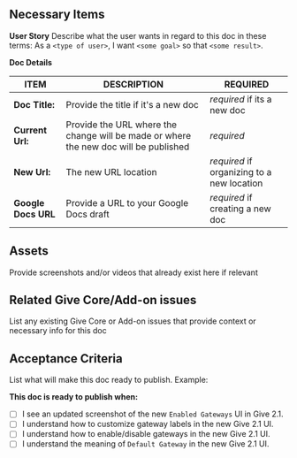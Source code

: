 <!-- ALL ISSUES SHOULD FOLLOW THIS FORMAT: -->

<!-- 
## ISSUE TITLE:
  * Type: All Docs issues have the same type prefix: `web-doc`
  * Scope: Use the scope for what part of the plugin this doc affects, [see here for details](https://github.com/WordImpress/Give/wiki/Prefixes)
  * Action: Use the imperitave voice to say what must be done. It's best to start with the words "Add", "Update", or "Organize"
-->
<!--
**Examples**
web-doc(admin-setting): Update Advanced Setting to include Give Cache button
web-doc(shortcode): Add new doc for the give_form_grid shortcode
web-doc(admin-setting): Organize Export settings to be under Tools since Give 1.8 change
-->

## Necessary Items
**User Story** 
Describe what the user wants in regard to this doc in these terms:
As a `<type of user>`, I want `<some goal>` so that `<some result>`.

**Doc Details**

|**ITEM**|**DESCRIPTION**|**REQUIRED**|
|---|---|---|
|**Doc Title:**|Provide the title if it's a new doc|*required* if its a new doc|
|**Current Url:**|Provide the URL where the change will be made or where the new doc will be published|*required*|
|**New Url:**|The new URL location|*required* if organizing to a new location|
|**Google Docs URL**|Provide a URL to your Google Docs draft|*required* if creating a new doc

## Assets
Provide screenshots and/or videos that already exist here if relevant

## Related Give Core/Add-on issues
List any existing Give Core or Add-on issues that provide context or necessary info for this doc

## Acceptance Criteria
List what will make this doc ready to publish. Example:

**This doc is ready to publish when:**
- [ ] I see an updated screenshot of the new `Enabled Gateways` UI in Give 2.1.
- [ ] I understand how to customize gateway labels in the new Give 2.1 UI.
- [ ] I understand how to enable/disable gateways in the new Give 2.1 UI.
- [ ] I understand the meaning of `Default Gateway` in the new Give 2.1 UI.

